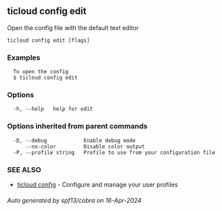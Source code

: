 ## ticloud config edit

Open the config file with the default text editor

```
ticloud config edit [flags]
```

### Examples

```
  To open the config
  $ ticloud config edit
```

### Options

```
  -h, --help   help for edit
```

### Options inherited from parent commands

```
  -D, --debug            Enable debug mode
      --no-color         Disable color output
  -P, --profile string   Profile to use from your configuration file
```

### SEE ALSO

* [ticloud config](ticloud_config.md)	 - Configure and manage your user profiles

###### Auto generated by spf13/cobra on 16-Apr-2024
